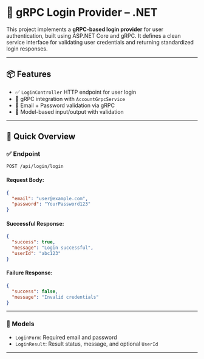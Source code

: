 # 🔐 gRPC Login Provider – .NET

This project implements a **gRPC-based login provider** for user authentication, built using ASP.NET Core and gRPC. It defines a clean service interface for validating user credentials and returning standardized login responses.

---

## 📦 Features

* ✅ `LoginController` HTTP endpoint for user login
* 🔁 gRPC integration with `AccountGrpcService`
* 🔐 Email + Password validation via gRPC
* 📄 Model-based input/output with validation

---

## 🚀 Quick Overview

### ✅ Endpoint

`POST /api/login/login`

#### Request Body:

```json
{
  "email": "user@example.com",
  "password": "YourPassword123"
}
```

#### Successful Response:

```json
{
  "success": true,
  "message": "Login successful",
  "userId": "abc123"
}
```

#### Failure Response:

```json
{
  "success": false,
  "message": "Invalid credentials"
}
```

---



### 🧾 Models

* `LoginForm`: Required email and password
* `LoginResult`: Result status, message, and optional `UserId`

---
